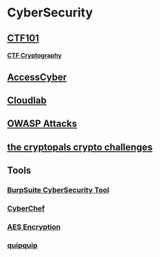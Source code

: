 # CyberSecurity

## [CTF101](https://ctf101.org/)
#### [CTF Cryptography](https://ctf101.org/cryptography/overview/)

## [AccessCyber](https://www.accesscyber.org/resources/)
## [Cloudlab](https://cloudlab.us/)
## [OWASP Attacks](https://owasp.org/www-community/attacks/)
## [the cryptopals crypto challenges](https://cryptopals.com/)

## Tools

### [BurpSuite CyberSecurity Tool](https://portswigger.net/burp)
### [CyberChef](https://gchq.github.io/CyberChef/)
### [AES Encryption](https://aesencryption.net/)
### [quipquip](https://quipqiup.com/)
